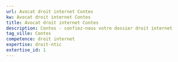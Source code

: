 ```yaml
---
url: Avocat droit internet Contes
kw: Avocat droit internet Contes
title: Avocat droit internet Contes
description: Contes - confiez-nous votre dossier droit internet
tag_ville: Contes
competence: droit internet
expertise: droit-ntic
extertise_id: 1
---
```


